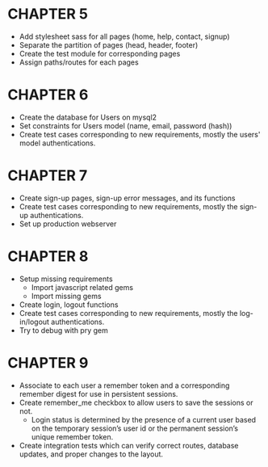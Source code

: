 # CHAPTER 5
* Add stylesheet sass for all pages (home, help, contact, signup)
* Separate the partition of pages (head, header, footer)
* Create the test module for corresponding pages
* Assign paths/routes for each pages

# CHAPTER 6
* Create the database for Users on mysql2
* Set constraints for Users model (name, email, password (hash))
* Create test cases corresponding to new requirements, mostly the users' model authentications.

# CHAPTER 7
* Create sign-up pages, sign-up error messages,  and its functions
* Create test cases corresponding to new requirements, mostly the sign-up authentications.
* Set up production webserver 

# CHAPTER 8
* Setup missing requirements
    * Import javascript related gems
    * Import missing gems
* Create login, logout functions
* Create test cases corresponding to new requirements, mostly the log-in/logout authentications.
* Try to debug with pry gem

# CHAPTER 9
* Associate to each user a remember token and a corresponding remember digest for use in persistent sessions.
* Create remember_me checkbox to allow users to save the sessions or not. 
    * Login status is determined by the presence of a current user based on the temporary session’s user id or the permanent session’s unique remember token.
* Create integration tests which can verify correct routes, database updates, and proper changes to the layout.
